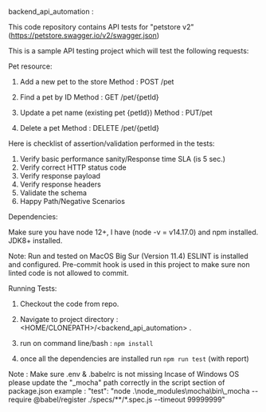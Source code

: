 backend_api_automation :

This code repository contains API tests for "petstore v2" (https://petstore.swagger.io/v2/swagger.json)

This is a sample API testing project which will test the following requests:

Pet resource: 

1. Add a new pet to the store
Method : POST
​/pet

2. Find a pet by ID
Method : GET
​/pet​/{petId}

3. Update a pet name (existing pet {petId})
Method : PUT
​/pet​

4. Delete a pet
Method : DELETE
​​/pet​/{petId}


Here is checklist of assertion/validation performed in the tests:
  1. Verify basic performance sanity/Response time SLA (is 5 sec.)  
  2. Verify correct HTTP status code
  3. Verify response payload
  4. Verify response headers
  5. Validate the schema
  6. Happy Path/Negative Scenarios
 
Dependencies:

Make sure you have node 12+, I have (node -v = v14.17.0) and npm installed.
JDK8+ installed.

Note: 
Run and tested on MacOS Big Sur (Version 11.4)
ESLINT is installed and configured.
Pre-commit hook is used in this project to make sure non linted code is not allowed to commit.

Running Tests:
 1. Checkout the code from repo.

 2. Navigate to project directory : <HOME/CLONEPATH>/<backend_api_automation> . 

 3. run on command line/bash  : `npm install`

 4. once all the dependencies are installed run `npm run test` (with report)
 

 Note : 
 Make sure .env & .babelrc is not missing 
 Incase of Windows OS please update the "_mocha" path correctly in the script section of package.json
 example :
 "test": "node .\\node_modules\\mocha\\bin\\_mocha --require @babel/register ./specs/**/*.spec.js   --timeout 99999999"
